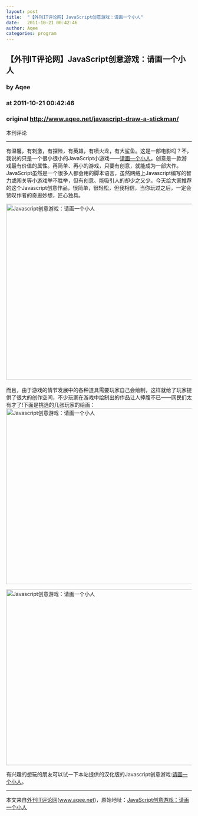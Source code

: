 ```yaml
---
layout: post
title:  "【外刊IT评论网】JavaScript创意游戏：请画一个小人"
date:   2011-10-21 00:42:46
author: Aqee
categories: program
---
```


## 【外刊IT评论网】JavaScript创意游戏：请画一个小人
### by Aqee
### at 2011-10-21 00:42:46
### original <http://www.aqee.net/javascript-draw-a-stickman/>

本刊评论<hr><p>有温馨，有刺激，有探险，有英雄，有喷火龙，有大鲨鱼。这是一部电影吗？不，我说的只是一个很小很小的JavaScript小游戏——<a href="http://www.aqee.net/docs/draw-a-stickman/">请画一个小人</a>。创意是一款游戏最有价值的属性。再简单、再小的游戏，只要有创意，就能成为一部大作。JavaScript虽然是一个很多人都会用的脚本语言，虽然网络上Javascript编写的智力或闯关等小游戏举不胜举，但有创意、能吸引人的却少之又少。今天给大家推荐的这个Javascript创意作品，很简单，很轻松，但我相信，当你玩过之后，一定会赞叹作者的奇思妙想，匠心独具。</p>
<p><img title="Javascript创意游戏：请画一个小人" src="http://www.aqee.net/wordpress/wp-content/uploads/2011/10/gal_30.jpg" alt="Javascript创意游戏：请画一个小人" width="728" height="476"><br>
<span></span><br>
而且，由于游戏的情节发展中的各种道具需要玩家自己会绘制，这样就给了玩家提供了很大的创作空间，不少玩家在游戏中绘制出的作品让人捧腹不已——网民们太有才了!下面是挑选的几张玩家的绘画：<br>
<img title="Javascript创意游戏：请画一个小人" src="http://www.aqee.net/wordpress/wp-content/uploads/2011/10/gal_8.jpg" alt="Javascript创意游戏：请画一个小人" width="728" height="476"></p>
<p><img title="Javascript创意游戏：请画一个小人" src="http://www.aqee.net/wordpress/wp-content/uploads/2011/10/gal_57.jpg" alt="Javascript创意游戏：请画一个小人" width="728" height="476"></p>
<p>有兴趣的想玩的朋友可以试一下本站提供的汉化版的Javascript创意游戏:<a href="http://www.aqee.net/docs/draw-a-stickman/">请画一个小人</a>。</p>
<hr>本文来自<a href="http://www.aqee.net">外刊IT评论网</a>(<a href="http://www.aqee.net">www.aqee.net</a>)，原始地址：<a href="http://www.aqee.net/javascript-draw-a-stickman/" rel="bookmark">JavaScript创意游戏：请画一个小人</a><br><img src="http://www1.feedsky.com/t1/568599068/aqee-net/feedsky/s.gif?r=http://www.aqee.net/javascript-draw-a-stickman/" border="0" height="0" width="0">